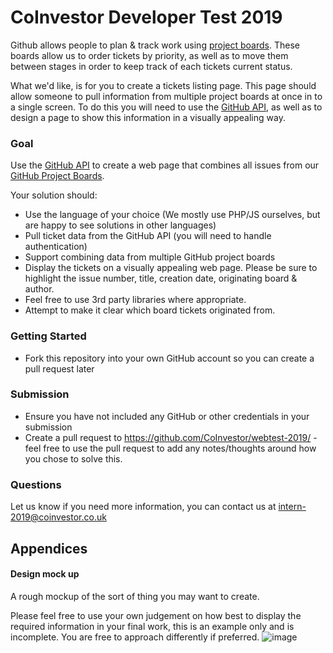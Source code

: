 # CoInvestor Developer Test 2019

Github allows people to plan & track work using [project boards](https://help.github.com/en/articles/about-project-boards). These boards allow us to order tickets by priority, as well as to move them between stages in order to keep track of each tickets current status.

What we'd like, is for you to create a tickets listing page. This page should allow someone to pull information from multiple project boards at once in to a single screen. To do this you will need to use the [GitHub API](https://developer.github.com/v3/), as well as to design a page to show this information in a visually appealing way.

### Goal
Use the [GitHub API](https://developer.github.com/v3/) to create a web page that combines all issues from our [GitHub Project Boards](https://github.com/CoInvestor/webtest-2019/projects).

Your solution should:

* Use the language of your choice (We mostly use PHP/JS ourselves, but are happy to see solutions in other languages)
* Pull ticket data from the GitHub API (you will need to handle authentication)
* Support combining data from multiple GitHub project boards
* Display the tickets on a visually appealing web page. Please be sure to highlight the issue number, title, creation date, originating board & author.
* Feel free to use 3rd party libraries where appropriate.
* Attempt to make it clear which board tickets originated from.

### Getting Started

* Fork this repository into your own GitHub account so you can create a pull request later

### Submission

* Ensure you have not included any GitHub or other credentials in your submission
* Create a pull request to https://github.com/CoInvestor/webtest-2019/ - feel free to use the pull request to add any notes/thoughts around how you chose to solve this.

### Questions

Let us know if you need more information, you can contact us at intern-2019@coinvestor.co.uk

## Appendices

#### Design mock up
A rough mockup of the sort of thing you may want to create.

Please feel free to use your own judgement on how best to display the required information in your final work, this is an example only and is incomplete. You are free to approach differently if preferred.
![image](https://user-images.githubusercontent.com/887397/54531019-3a09bd80-497c-11e9-9451-94ee0a15c7cb.png)

